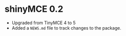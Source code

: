 # shinyMCE 0.2

* Upgraded from TinyMCE 4 to 5
* Added a `NEWS.md` file to track changes to the package.
